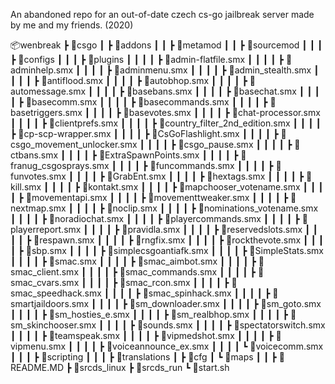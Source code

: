 An abandoned repo for an out-of-date czech cs-go jailbreak server made by me and my friends. (2020)

📦wenbreak
 ┣ 📂csgo
 ┃ ┣ 📂addons
 ┃ ┃ ┣ 📂metamod
 ┃ ┃ ┣ 📂sourcemod
 ┃ ┃ ┃ ┣ 📂configs
 ┃ ┃ ┃ ┣ 📂plugins
 ┃ ┃ ┃ ┃ ┣ 📜admin-flatfile.smx
 ┃ ┃ ┃ ┃ ┣ 📜adminhelp.smx
 ┃ ┃ ┃ ┃ ┣ 📜adminmenu.smx
 ┃ ┃ ┃ ┃ ┣ 📜admin_stealth.smx
 ┃ ┃ ┃ ┃ ┣ 📜antiflood.smx
 ┃ ┃ ┃ ┃ ┣ 📜autobhop.smx
 ┃ ┃ ┃ ┃ ┣ 📜automessage.smx
 ┃ ┃ ┃ ┃ ┣ 📜basebans.smx
 ┃ ┃ ┃ ┃ ┣ 📜basechat.smx
 ┃ ┃ ┃ ┃ ┣ 📜basecomm.smx
 ┃ ┃ ┃ ┃ ┣ 📜basecommands.smx
 ┃ ┃ ┃ ┃ ┣ 📜basetriggers.smx
 ┃ ┃ ┃ ┃ ┣ 📜basevotes.smx
 ┃ ┃ ┃ ┃ ┣ 📜chat-processor.smx
 ┃ ┃ ┃ ┃ ┣ 📜clientprefs.smx
 ┃ ┃ ┃ ┃ ┣ 📜country_filter_2nd_edition.smx
 ┃ ┃ ┃ ┃ ┣ 📜cp-scp-wrapper.smx
 ┃ ┃ ┃ ┃ ┣ 📜CsGoFlashlight.smx
 ┃ ┃ ┃ ┃ ┣ 📜csgo_movement_unlocker.smx
 ┃ ┃ ┃ ┃ ┣ 📜csgo_pause.smx
 ┃ ┃ ┃ ┃ ┣ 📜ctbans.smx
 ┃ ┃ ┃ ┃ ┣ 📜ExtraSpawnPoints.smx
 ┃ ┃ ┃ ┃ ┣ 📜franug_csgosprays.smx
 ┃ ┃ ┃ ┃ ┣ 📜funcommands.smx
 ┃ ┃ ┃ ┃ ┣ 📜funvotes.smx
 ┃ ┃ ┃ ┃ ┣ 📜GrabEnt.smx
 ┃ ┃ ┃ ┃ ┣ 📜hextags.smx
 ┃ ┃ ┃ ┃ ┣ 📜kill.smx
 ┃ ┃ ┃ ┃ ┣ 📜kontakt.smx
 ┃ ┃ ┃ ┃ ┣ 📜mapchooser_votename.smx
 ┃ ┃ ┃ ┃ ┣ 📜movementapi.smx
 ┃ ┃ ┃ ┃ ┣ 📜movementtweaker.smx
 ┃ ┃ ┃ ┃ ┣ 📜nextmap.smx
 ┃ ┃ ┃ ┃ ┣ 📜noclip.smx
 ┃ ┃ ┃ ┃ ┣ 📜nominations_votename.smx
 ┃ ┃ ┃ ┃ ┣ 📜noradiochat.smx
 ┃ ┃ ┃ ┃ ┣ 📜playercommands.smx
 ┃ ┃ ┃ ┃ ┣ 📜playerreport.smx
 ┃ ┃ ┃ ┃ ┣ 📜pravidla.smx
 ┃ ┃ ┃ ┃ ┣ 📜reservedslots.smx
 ┃ ┃ ┃ ┃ ┣ 📜respawn.smx
 ┃ ┃ ┃ ┃ ┣ 📜rngfix.smx
 ┃ ┃ ┃ ┃ ┣ 📜rockthevote.smx
 ┃ ┃ ┃ ┃ ┣ 📜sbp.smx
 ┃ ┃ ┃ ┃ ┣ 📜simplecsgoantiafk.smx
 ┃ ┃ ┃ ┃ ┣ 📜SimpleStats.smx
 ┃ ┃ ┃ ┃ ┣ 📜smac.smx
 ┃ ┃ ┃ ┃ ┣ 📜smac_aimbot.smx
 ┃ ┃ ┃ ┃ ┣ 📜smac_client.smx
 ┃ ┃ ┃ ┃ ┣ 📜smac_commands.smx
 ┃ ┃ ┃ ┃ ┣ 📜smac_cvars.smx
 ┃ ┃ ┃ ┃ ┣ 📜smac_rcon.smx
 ┃ ┃ ┃ ┃ ┣ 📜smac_speedhack.smx
 ┃ ┃ ┃ ┃ ┣ 📜smac_spinhack.smx
 ┃ ┃ ┃ ┃ ┣ 📜smartjaildoors.smx
 ┃ ┃ ┃ ┃ ┣ 📜sm_downloader.smx
 ┃ ┃ ┃ ┃ ┣ 📜sm_goto.smx
 ┃ ┃ ┃ ┃ ┣ 📜sm_hosties_e.smx
 ┃ ┃ ┃ ┃ ┣ 📜sm_realbhop.smx
 ┃ ┃ ┃ ┃ ┣ 📜sm_skinchooser.smx
 ┃ ┃ ┃ ┃ ┣ 📜sounds.smx
 ┃ ┃ ┃ ┃ ┣ 📜spectatorswitch.smx
 ┃ ┃ ┃ ┃ ┣ 📜teamspeak.smx
 ┃ ┃ ┃ ┃ ┣ 📜vipmedshot.smx
 ┃ ┃ ┃ ┃ ┣ 📜vipmenu.smx
 ┃ ┃ ┃ ┃ ┣ 📜voiceannounce_ex.smx
 ┃ ┃ ┃ ┃ ┗ 📜voicecomm.smx
 ┃ ┃ ┃ ┣ 📂scripting
 ┃ ┃ ┃ ┣ 📂translations
 ┃ ┣ 📂cfg
 ┃ ┗ 📂maps
 ┃ ┃ ┣ 📜README.MD
 ┣ 📜srcds_linux
 ┣ 📜srcds_run
 ┗ 📜start.sh
